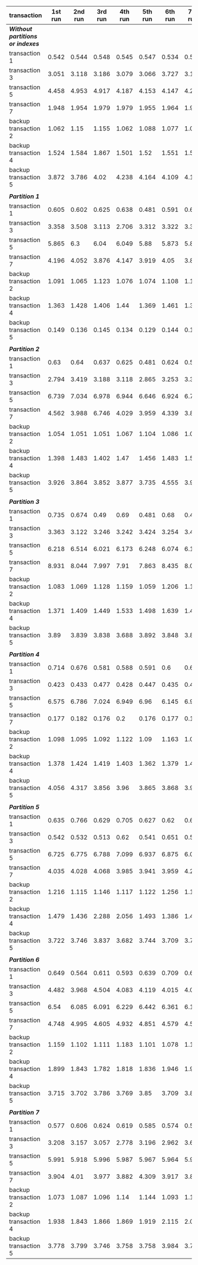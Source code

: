 | transaction                   | 1st run | 2nd run | 3rd run | 4th run | 5th run | 6th run | 7th run | 8th run | 9th run | 10th run | avg    | min   | max   | diff    | 
|-------------------------------|---------|---------|---------|---------|---------|---------|---------|---------|---------|----------|--------|-------|-------|---------| 
| ***Without partitions or indexes*** |         |         |         |         |         |         |         |         |         |          |        |       |       |         | 
| transaction 1                 | 0.542   | 0.544   | 0.548   | 0.545   | 0.547   | 0.534   | 0.56    | 0.411   | 0.537   | 0.538    | 0.5306 | 0.411 | 0.56  |         | 
| transaction 3                 | 3.051   | 3.118   | 3.186   | 3.079   | 3.066   | 3.727   | 3.157   | 3.614   | 3.219   | 3.047    | 3.2264 | 3.047 | 3.727 |         | 
| transaction 5                 | 4.458   | 4.953   | 4.917   | 4.187   | 4.153   | 4.147   | 4.248   | 4.204   | 4.184   | 4.14     | 4.3591 | 4.14  | 4.953 |         | 
| transaction 7                 | 1.948   | 1.954   | 1.979   | 1.979   | 1.955   | 1.964   | 1.954   | 1.957   | 1.962   | 2.012    | 1.9664 | 1.948 | 2.012 |         | 
| backup transaction 2          | 1.062   | 1.15    | 1.155   | 1.062   | 1.088   | 1.077   | 1.06    | 1.06    | 1.11    | 1.125    | 1.0949 | 1.06  | 1.155 |         | 
| backup transaction 4          | 1.524   | 1.584   | 1.867   | 1.501   | 1.52    | 1.551   | 1.551   | 1.515   | 1.659   | 1.503    | 1.5775 | 1.501 | 1.867 |         | 
| backup transaction 5          | 3.872   | 3.786   | 4.02    | 4.238   | 4.164   | 4.109   | 4.188   | 4.189   | 4.135   | 4.054    | 4.0755 | 3.786 | 4.238 |         | 
|                               |         |         |         |         |         |         |         |         |         |          |        |       |       |         | 
| ***Partition 1***                   |         |         |         |         |         |         |         |         |         |          |        |       |       |         | 
| transaction 1                 | 0.605   | 0.602   | 0.625   | 0.638   | 0.481   | 0.591   | 0.614   | 0.626   | 0.441   | 0.511    | 0.5734 | 0.441 | 0.638 | 0.0428  | 
| transaction 3                 | 3.358   | 3.508   | 3.113   | 2.706   | 3.312   | 3.322   | 3.34    | 3.462   | 3.142   | 3.398    | 3.2661 | 2.706 | 3.508 | 0.0397  | 
| transaction 5                 | 5.865   | 6.3     | 6.04    | 6.049   | 5.88    | 5.873   | 5.888   | 5.924   | 5.87    | 5.887    | 5.9576 | 5.865 | 6.3   | 1.5985  | 
| transaction 7                 | 4.196   | 4.052   | 3.876   | 4.147   | 3.919   | 4.05    | 3.895   | 3.879   | 3.99    | 4.043    | 4.0047 | 3.876 | 4.196 | 2.0383  | 
| backup transaction 2          | 1.091   | 1.065   | 1.123   | 1.076   | 1.074   | 1.108   | 1.128   | 1.056   | 1.07    | 1.065    | 1.0856 | 1.056 | 1.128 | -0.0093 | 
| backup transaction 4          | 1.363   | 1.428   | 1.406   | 1.44    | 1.369   | 1.461   | 1.399   | 1.799   | 1.959   | 1.411    | 1.5035 | 1.363 | 1.959 | -0.074  | 
| backup transaction 5          | 0.149   | 0.136   | 0.145   | 0.134   | 0.129   | 0.144   | 0.13    | 0.134   | 0.133   | 0.129    | 0.1363 | 0.129 | 0.149 | -3.9392 | 
|                               |         |         |         |         |         |         |         |         |         |          |        |       |       |         | 
| ***Partition 2***                   |         |         |         |         |         |         |         |         |         |          |        |       |       |         | 
| transaction 1                 | 0.63    | 0.64    | 0.637   | 0.625   | 0.481   | 0.624   | 0.535   | 0.665   | 0.501   | 0.624    | 0.5962 | 0.481 | 0.665 | 0.0656  | 
| transaction 3                 | 2.794   | 3.419   | 3.188   | 3.118   | 2.865   | 3.253   | 3.339   | 2.906   | 3.397   | 3.181    | 3.146  | 2.794 | 3.419 | -0.0804 | 
| transaction 5                 | 6.739   | 7.034   | 6.978   | 6.944   | 6.646   | 6.924   | 6.711   | 6.845   | 6.825   | 6.849    | 6.8495 | 6.646 | 7.034 | 2.4904  | 
| transaction 7                 | 4.562   | 3.988   | 6.746   | 4.029   | 3.959   | 4.339   | 3.832   | 3.851   | 3.798   | 3.918    | 4.3022 | 3.798 | 6.746 | 2.3358  | 
| backup transaction 2          | 1.054   | 1.051   | 1.051   | 1.067   | 1.104   | 1.086   | 1.091   | 1.101   | 1.09    | 1.392    | 1.1087 | 1.051 | 1.392 | 0.0138  | 
| backup transaction 4          | 1.398   | 1.483   | 1.402   | 1.47    | 1.456   | 1.483   | 1.551   | 1.816   | 1.814   | 2.503    | 1.6376 | 1.398 | 2.503 | 0.0601  | 
| backup transaction 5          | 3.926   | 3.864   | 3.852   | 3.877   | 3.735   | 4.555   | 3.924   | 3.876   | 3.877   | 3.723    | 3.9209 | 3.723 | 4.555 | -0.1546 | 
|                               |         |         |         |         |         |         |         |         |         |          |        |       |       |         | 
| ***Partition 3***                   |         |         |         |         |         |         |         |         |         |          |        |       |       |         | 
| transaction 1                 | 0.735   | 0.674   | 0.49    | 0.69    | 0.481   | 0.68    | 0.458   | 0.66    | 0.663   | 0.655    | 0.6186 | 0.458 | 0.735 | 0.088   | 
| transaction 3                 | 3.363   | 3.122   | 3.246   | 3.242   | 3.424   | 3.254   | 3.445   | 3.316   | 3.238   | 3.251    | 3.2901 | 3.122 | 3.445 | 0.0637  | 
| transaction 5                 | 6.218   | 6.514   | 6.021   | 6.173   | 6.248   | 6.074   | 6.165   | 6.079   | 6.174   | 6.479    | 6.2145 | 6.021 | 6.514 | 1.8554  | 
| transaction 7                 | 8.931   | 8.044   | 7.997   | 7.91    | 7.863   | 8.435   | 8.06    | 9.099   | 8.519   | 8.348    | 8.3206 | 7.863 | 9.099 | 6.3542  | 
| backup transaction 2          | 1.083   | 1.069   | 1.128   | 1.159   | 1.059   | 1.206   | 1.166   | 1.085   | 1.687   | 1.056    | 1.1698 | 1.056 | 1.687 | 0.0749  | 
| backup transaction 4          | 1.371   | 1.409   | 1.449   | 1.533   | 1.498   | 1.639   | 1.432   | 1.648   | 1.431   | 1.537    | 1.4947 | 1.371 | 1.648 | -0.0828 | 
| backup transaction 5          | 3.89    | 3.839   | 3.838   | 3.688   | 3.892   | 3.848   | 3.817   | 4.039   | 4.28    | 4        | 3.9131 | 3.688 | 4.28  | -0.1624 | 
|                               |         |         |         |         |         |         |         |         |         |          |        |       |       |         | 
| ***Partition 4***                   |         |         |         |         |         |         |         |         |         |          |        |       |       |         | 
| transaction 1                 | 0.714   | 0.676   | 0.581   | 0.588   | 0.591   | 0.6     | 0.616   | 0.45    | 0.591   | 0.66     | 0.6067 | 0.45  | 0.714 | 0.0761  | 
| transaction 3                 | 0.423   | 0.433   | 0.477   | 0.428   | 0.447   | 0.435   | 0.453   | 0.565   | 0.043   | 0.422    | 0.4126 | 0.043 | 0.565 | -2.8138 | 
| transaction 5                 | 6.575   | 6.786   | 7.024   | 6.949   | 6.96    | 6.145   | 6.987   | 7.084   | 7.315   | 7.058    | 6.8883 | 6.145 | 7.315 | 2.5292  | 
| transaction 7                 | 0.177   | 0.182   | 0.176   | 0.2     | 0.176   | 0.177   | 0.174   | 0.188   | 0.203   | 0.172    | 0.1825 | 0.172 | 0.203 | -1.7839 | 
| backup transaction 2          | 1.098   | 1.095   | 1.092   | 1.122   | 1.09    | 1.163   | 1.091   | 1.055   | 1.08    | 1.052    | 1.0938 | 1.052 | 1.163 | -0.0011 | 
| backup transaction 4          | 1.378   | 1.424   | 1.419   | 1.403   | 1.362   | 1.379   | 1.426   | 1.43    | 1.461   | 1.494    | 1.4176 | 1.362 | 1.494 | -0.1599 | 
| backup transaction 5          | 4.056   | 4.317   | 3.856   | 3.96    | 3.865   | 3.868   | 3.905   | 3.944   | 3.994   | 3.844    | 3.9609 | 3.844 | 4.317 | -0.1146 | 
|                               |         |         |         |         |         |         |         |         |         |          |        |       |       |         | 
| ***Partition 5***                   |         |         |         |         |         |         |         |         |         |          |        |       |       |         | 
| transaction 1                 | 0.635   | 0.766   | 0.629   | 0.705   | 0.627   | 0.62    | 0.623   | 0.501   | 0.625   | 0.606    | 0.6337 | 0.501 | 0.766 | 0.1031  | 
| transaction 3                 | 0.542   | 0.532   | 0.513   | 0.62    | 0.541   | 0.651   | 0.589   | 0.535   | 0.519   | 0.529    | 0.5571 | 0.513 | 0.651 | -2.6693 | 
| transaction 5                 | 6.725   | 6.775   | 6.788   | 7.099   | 6.937   | 6.875   | 6.076   | 7.006   | 6.702   | 6.852    | 6.7835 | 6.076 | 7.099 | 2.4244  | 
| transaction 7                 | 4.035   | 4.028   | 4.068   | 3.985   | 3.941   | 3.959   | 4.228   | 3.967   | 3.801   | 3.794    | 3.9806 | 3.794 | 4.228 | 2.0142  | 
| backup transaction 2          | 1.216   | 1.115   | 1.146   | 1.117   | 1.122   | 1.256   | 1.135   | 1.091   | 1.086   | 1.801    | 1.2085 | 1.086 | 1.801 | 0.1136  | 
| backup transaction 4          | 1.479   | 1.436   | 2.288   | 2.056   | 1.493   | 1.386   | 1.453   | 1.392   | 1.427   | 1.456    | 1.5866 | 1.386 | 2.288 | 0.0091  | 
| backup transaction 5          | 3.722   | 3.746   | 3.837   | 3.682   | 3.744   | 3.709   | 3.772   | 3.83    | 4.061   | 3.859    | 3.7962 | 3.682 | 4.061 | -0.2793 | 
|                               |         |         |         |         |         |         |         |         |         |          |        |       |       |         | 
| ***Partition 6***                   |         |         |         |         |         |         |         |         |         |          |        |       |       |         | 
| transaction 1                 | 0.649   | 0.564   | 0.611   | 0.593   | 0.639   | 0.709   | 0.639   | 0.625   | 0.484   | 0.602    | 0.6115 | 0.484 | 0.709 | 0.0809  | 
| transaction 3                 | 4.482   | 3.968   | 4.504   | 4.083   | 4.119   | 4.015   | 4.007   | 4.078   | 4.405   | 3.988    | 4.1649 | 3.968 | 4.504 | 0.9385  | 
| transaction 5                 | 6.54    | 6.085   | 6.091   | 6.229   | 6.442   | 6.361   | 6.18    | 6.132   | 6.704   | 7.082    | 6.3846 | 6.085 | 7.082 | 2.0255  | 
| transaction 7                 | 4.748   | 4.995   | 4.605   | 4.932   | 4.851   | 4.579   | 4.574   | 4.484   | 4.688   | 4.662    | 4.7118 | 4.484 | 4.995 | 2.7454  | 
| backup transaction 2          | 1.159   | 1.102   | 1.111   | 1.183   | 1.101   | 1.078   | 1.183   | 1.141   | 1.098   | 1.11     | 1.1266 | 1.078 | 1.183 | 0.0317  | 
| backup transaction 4          | 1.899   | 1.843   | 1.782   | 1.818   | 1.836   | 1.946   | 1.968   | 1.794   | 1.778   | 1.852    | 1.8516 | 1.778 | 1.968 | 0.2741  | 
| backup transaction 5          | 3.715   | 3.702   | 3.786   | 3.769   | 3.85    | 3.709   | 3.825   | 3.783   | 3.755   | 4.119    | 3.8013 | 3.702 | 4.119 | -0.2742 | 
|                               |         |         |         |         |         |         |         |         |         |          |        |       |       |         | 
| ***Partition 7***                   |         |         |         |         |         |         |         |         |         |          |        |       |       |         | 
| transaction 1                 | 0.577   | 0.606   | 0.624   | 0.619   | 0.585   | 0.574   | 0.595   | 0.615   | 0.605   | 0.595    | 0.5995 | 0.574 | 0.624 | 0.0689  | 
| transaction 3                 | 3.208   | 3.157   | 3.057   | 2.778   | 3.196   | 2.962   | 3.643   | 3.075   | 3.084   | 3.258    | 3.1418 | 2.778 | 3.643 | -0.0846 | 
| transaction 5                 | 5.991   | 5.918   | 5.996   | 5.987   | 5.967   | 5.964   | 5.91    | 6.135   | 5.992   | 5.986    | 5.9846 | 5.91  | 6.135 | 1.6255  | 
| transaction 7                 | 3.904   | 4.01    | 3.977   | 3.882   | 4.309   | 3.917   | 3.8     | 4.078   | 4.069   | 3.938    | 3.9884 | 3.8   | 4.309 | 2.022   | 
| backup transaction 2          | 1.073   | 1.087   | 1.096   | 1.14    | 1.144   | 1.093   | 1.154   | 1.066   | 1.063   | 1.059    | 1.0975 | 1.059 | 1.154 | 0.0026  | 
| backup transaction 4          | 1.938   | 1.843   | 1.866   | 1.869   | 1.919   | 2.115   | 2.056   | 2.12    | 2.107   | 2.109    | 1.9942 | 1.843 | 2.12  | 0.4167  | 
| backup transaction 5          | 3.778   | 3.799   | 3.746   | 3.758   | 3.758   | 3.984   | 3.799   | 3.698   | 3.769   | 3.741    | 3.783  | 3.698 | 3.984 | -0.2925 | 


[comment]: <> (generated out of auto-generated runtimes.csv with https://donatstudios.com/CsvToMarkdownTable)
